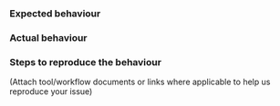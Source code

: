### Expected behaviour

### Actual behaviour

### Steps to reproduce the behaviour 

(Attach tool/workflow documents or links where applicable to help us reproduce your issue)
